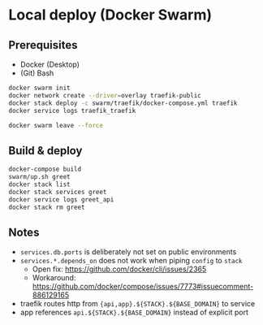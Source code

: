 # Local deploy (Docker Swarm)

## Prerequisites

- Docker (Desktop)
- (Git) Bash

```bash
docker swarm init
docker network create --driver=overlay traefik-public
docker stack deploy -c swarm/traefik/docker-compose.yml traefik
docker service logs traefik_traefik
```

```bash
docker swarm leave --force
```

## Build & deploy

```bash
docker-compose build
swarm/up.sh greet
docker stack list
docker stack services greet
docker service logs greet_api
docker stack rm greet
```

## Notes

- `services.db.ports` is deliberately not set on public environments
- `services.*.depends_on` does not work when piping `config` to `stack`
  - Open fix: https://github.com/docker/cli/issues/2365
  - Workaround: https://github.com/docker/compose/issues/7773#issuecomment-886129165
- traefik routes http from `{api,app}.${STACK}.${BASE_DOMAIN}` to service
- app references `api.${STACK}.${BASE_DOMAIN}` instead of explicit port
